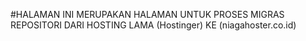 #HALAMAN INI MERUPAKAN HALAMAN UNTUK PROSES MIGRAS REPOSITORI DARI HOSTING LAMA (Hostinger) KE (niagahoster.co.id)
